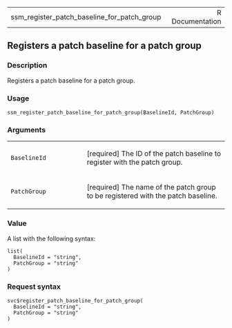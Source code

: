 <table style="width: 100%;">
<tbody>
<tr class="odd">
<td>ssm_register_patch_baseline_for_patch_group</td>
<td style="text-align: right;">R Documentation</td>
</tr>
</tbody>
</table>

## Registers a patch baseline for a patch group

### Description

Registers a patch baseline for a patch group.

### Usage

    ssm_register_patch_baseline_for_patch_group(BaselineId, PatchGroup)

### Arguments

<table>
<colgroup>
<col style="width: 35%" />
<col style="width: 65%" />
</colgroup>
<tbody>
<tr class="odd">
<td><code
id="ssm_register_patch_baseline_for_patch_group_:_BaselineId">BaselineId</code></td>
<td><p>[required] The ID of the patch baseline to register with the
patch group.</p></td>
</tr>
<tr class="even">
<td><code
id="ssm_register_patch_baseline_for_patch_group_:_PatchGroup">PatchGroup</code></td>
<td><p>[required] The name of the patch group to be registered with the
patch baseline.</p></td>
</tr>
</tbody>
</table>

### Value

A list with the following syntax:

    list(
      BaselineId = "string",
      PatchGroup = "string"
    )

### Request syntax

    svc$register_patch_baseline_for_patch_group(
      BaselineId = "string",
      PatchGroup = "string"
    )
